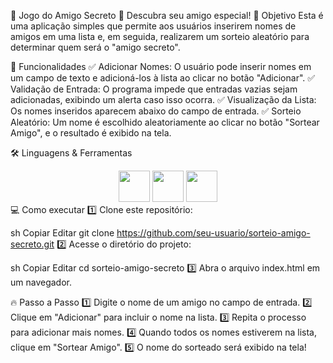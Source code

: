 🎁 Jogo do Amigo Secreto
🎉 Descubra seu amigo especial!
📌 Objetivo
Esta é uma aplicação simples que permite aos usuários inserirem nomes de amigos em uma lista e, em seguida, realizarem um sorteio aleatório para determinar quem será o "amigo secreto".

🚀 Funcionalidades
✅ Adicionar Nomes: O usuário pode inserir nomes em um campo de texto e adicioná-los à lista ao clicar no botão "Adicionar".
✅ Validação de Entrada: O programa impede que entradas vazias sejam adicionadas, exibindo um alerta caso isso ocorra.
✅ Visualização da Lista: Os nomes inseridos aparecem abaixo do campo de entrada.
✅ Sorteio Aleatório: Um nome é escolhido aleatoriamente ao clicar no botão "Sortear Amigo", e o resultado é exibido na tela.

🛠️ Linguagens & Ferramentas
<div align="center"> 
  <img src="https://cdn.jsdelivr.net/gh/devicons/devicon@latest/icons/html5/html5-original.svg" width="50px" /> 
  <img src="https://cdn.jsdelivr.net/gh/devicons/devicon@latest/icons/css3/css3-original.svg" width="50px" /> 
  <img src="https://cdn.jsdelivr.net/gh/devicons/devicon@latest/icons/javascript/javascript-original.svg" width="50px" /> 
</div>
💻 Como executar
1️⃣ Clone este repositório:

sh
Copiar
Editar
git clone https://github.com/seu-usuario/sorteio-amigo-secreto.git
2️⃣ Acesse o diretório do projeto:

sh
Copiar
Editar
cd sorteio-amigo-secreto
3️⃣ Abra o arquivo index.html em um navegador.

🔥 Passo a Passo
1️⃣ Digite o nome de um amigo no campo de entrada.
2️⃣ Clique em "Adicionar" para incluir o nome na lista.
3️⃣ Repita o processo para adicionar mais nomes.
4️⃣ Quando todos os nomes estiverem na lista, clique em "Sortear Amigo".
5️⃣ O nome do sorteado será exibido na tela!
